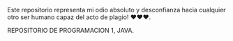 Este repositorio representa mi odio absoluto y desconfianza hacia cualquier otro ser humano capaz del acto de plagio! ❤️❤️❤️.

REPOSITORIO DE PROGRAMACION 1, JAVA.
